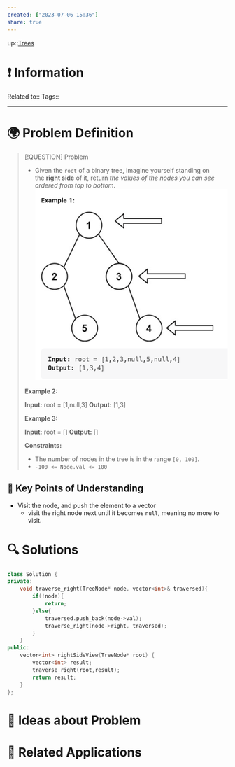 ```yaml
---
created: ["2023-07-06 15:36"]
share: true
---
```


up::[Trees](NeetCode%20Index.md#^27a48d)

# ❗ Information
Related to:: 
Tags:: 

___
# 🌍 Problem Definition

> [!QUESTION] Problem
> - Given the `root` of a binary tree, imagine yourself standing on the **right side** of it, return _the values of the nodes you can see ordered from top to bottom_.
> ![400](./40-referenceVAULTS/Resource%20Library/Images/Pasted%20image%2020230706153819.png)
> 
> **Example 2:**
> 
> **Input:** root = [1,null,3]
> **Output:** [1,3]
> 
> **Example 3:**
> 
> **Input:** root = []
> **Output:** []
> 
> **Constraints:**
> 
> - The number of nodes in the tree is in the range `[0, 100]`.
> - `-100 <= Node.val <= 100`

## 🔑 **Key Points of Understanding**
- Visit the node, and push the element to a vector
	- visit the right node next until it becomes `null`, meaning no more to visit.

# 🔍 Solutions
```C++
class Solution {  
private:  
    void traverse_right(TreeNode* node, vector<int>& traversed){  
        if(!node){  
            return;  
        }else{  
            traversed.push_back(node->val);  
            traverse_right(node->right, traversed);  
        }  
    }  
public:  
    vector<int> rightSideView(TreeNode* root) {  
        vector<int> result;  
        traverse_right(root,result);  
        return result;  
    }  
};
```
# 🧠 Ideas about Problem

# 🔗 Related Applications

